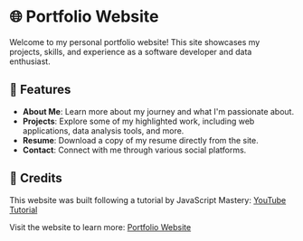 # 🌐 Portfolio Website
Welcome to my personal portfolio website! This site showcases my projects, skills, and experience as a software developer and data enthusiast.

## 🚀 Features
- **About Me**: Learn more about my journey and what I'm passionate about.
- **Projects**: Explore some of my highlighted work, including web applications, data analysis tools, and more.
- **Resume**: Download a copy of my resume directly from the site.
- **Contact**: Connect with me through various social platforms.

## 🙏 Credits
This website was built following a tutorial by JavaScript Mastery: [YouTube Tutorial](https://youtu.be/0fYi8SGA20k?feature=shared)

Visit the website to learn more: [Portfolio Website](https://www.davidchanwz.com/)

